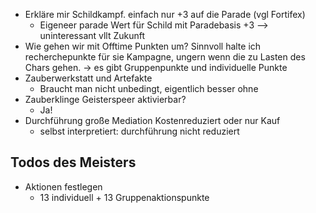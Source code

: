 * Erkläre mir Schildkampf. einfach nur +3 auf die Parade (vgl Fortifex)
	* Eigeneer parade Wert für Schild mit Paradebasis +3 --> uninteressant vllt Zukunft
* Wie gehen wir mit Offtime Punkten um? Sinnvoll halte ich recherchepunkte für sie Kampagne, ungern wenn die zu Lasten des Chars gehen. -> es gibt Gruppenpunkte und individuelle Punkte
* Zauberwerkstatt und Artefakte
	* Braucht man nicht unbedingt, eigentlich besser ohne
* Zauberklinge Geisterspeer aktivierbar?
    * Ja!
* Durchführung große Mediation Kostenreduziert oder nur Kauf
	* selbst interpretiert: durchführung nicht reduziert
## Todos des Meisters
* Aktionen festlegen
     * 13 individuell + 13 Gruppenaktionspunkte